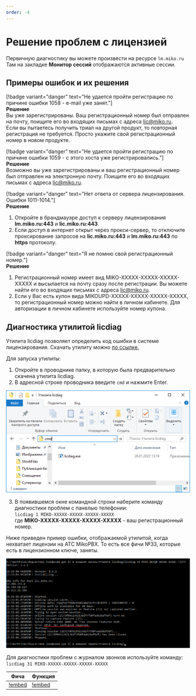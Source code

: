 ```yaml
---
order: -4
---
```


# Решение проблем с лицензией

Первичную диагностику вы можете произвести на ресурсе `lm.miko.ru`
Там на закладке **Монитор сессий** отображаются активные сессии.

## Примеры ошибок и их решения
[!badge variant="danger" text="Не удается пройти регистрацию по причине ошибки 1058 - e-mail уже занят."]  
**Решение**  
Вы уже зарегистрированы. Ваш регистрационный номер был отправлен на почту, поищите его во входящих письмах с адреса lic@miko.ru.  
Если вы пытаетесь получить триал на другой продукт, то повторная регистрация не требуется. Просто укажите свой регистрационный номер в новом продукте.  

[!badge variant="danger" text="Не удается пройти регистрацию по причине ошибки 1059 - с этого хоста уже регистрировались."]  
**Решение**  
Возможно вы уже зарегистрированы и ваш регистрационный номер был отправлен на электронную почту. Поищите его во входящих письмах с адреса lic@miko.ru.  

[!badge variant="danger" text="Нет ответа от сервера лицензирования. Ошибки 1011-1014."]  
**Решение**
1. Откройте в брандмауэре доступ к серверу лицензирования **lm.miko.ru:443** и **lic.miko.ru:443**.
2. Если доступ в интернет открыт через прокси-сервер, то отключите проксирование запросов на **lic.miko.ru:443** и **lm.miko.ru:443** по **https** протоколу.

[!badge variant="danger" text="Я не помню свой регистрационный номер."]  
**Решение**
1. Регистрационный номер имеет вид MIKO-XXXXX-XXXXX-XXXXX-XXXXX и высылается на почту сразу после регистрации. Вы можете найти его во входящих письмах с адреса lic@miko.ru.
2. Если у Вас есть купон вида MIKOUPD-XXXXX-XXXXX-XXXXX-XXXXX, то регистрационный номер можно найти в личном кабинете. Для авторизации в личном кабинете используйте номер купона.  

## Диагностика утилитой licdiag
Утилита licdiag позволяет определить код ошибки в системе лицензирования. Скачать утилиту можно [по ссылке.](https://files.miko.ru/s/abAwhIg2Le6inOe)  

Для запуска утилиты:

1. Откройте в проводнике папку, в которую была предварительно скачена утилита licdiag.
2. В адресной строке проводника введите `cmd` и нажмите Enter.

<img class="miko-shadow"  
    src="/assets/root-guides/problem-solving/lic_prob_0.png"
    alt="МИКО: запуск licdiag"
/> 

3. В появившемся окне командной строки наберите команду диагностики проблем с панелью телефонии:  
`licdiag 1 MIKO-XXXXX-XXXXX-XXXXX-XXXXX`  
где **MIKO-XXXXX-XXXXX-XXXXX-XXXXX** - ваш регистрационный номер.

Ниже приведен пример ошибки, отображаемой утилитой, когда нехватает лицензии на АТС MikoPBX. То есть все фичи №33, которые есть в лицензионном ключе, заняты.

<img class="miko-shadow"  
    src="/assets/root-guides/problem-solving/lic_prob_3.png"
    alt="МИКО: нехватка лицензии"
/> 

Для диагностики проблем с журналом звонков используйте команду:  
`licdiag 31 MIKO-XXXXX-XXXXX-XXXXX-XXXXX`


| Фича                                                  | Функция                                               | 
|-------------------------------------------------------|-------------------------------------------------------|
| [!embed](https://www.youtube.com/watch?v=TyMqBHfwM5M) | [!embed](https://www.youtube.com/watch?v=GFYMEBzW6WI) |